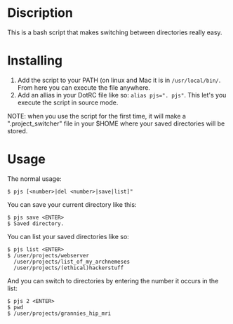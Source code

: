 # Discription
This is a bash script that makes switching between directories really easy.

# Installing
1. Add the script to your PATH (on linux and Mac it is in ```/usr/local/bin/```. From here you can execute the file anywhere.
2. Add an allias in your DotRC file like so: ```alias pjs=". pjs"```. This let's you execute the script in source mode.

NOTE: when you use the script for the first time, it will make a ".project_switcher" file in your $HOME where your saved directories will be stored.

# Usage
The normal usage:
```
$ pjs [<number>|del <number>|save|list]"
```

You can save your current directory like this:
```
$ pjs save <ENTER>
$ Saved directory.
```

You can list your saved directories like so:
```
$ pjs list <ENTER>
$ /user/projects/webserver
  /user/projects/list_of_my_archnemeses
  /user/projects/(ethical)hackerstuff
```

And you can switch to directories by entering the number it occurs in the list:
```
$ pjs 2 <ENTER>
$ pwd
$ /user/projects/grannies_hip_mri

